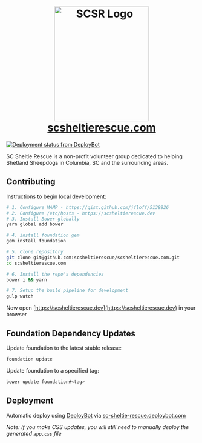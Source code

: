 <h1 align="center">
  <img src="https://cdn.rawgit.com/scsheltierescue/scsheltierescue.com/master/img/SCSR-Logo-New-Transparent_500x606.png" alt="SCSR Logo" width="250" height="303">
  <br>
  <a href="https://scsheltierescue.com/">scsheltierescue.com</a>
</h1>

[![Deployment status from DeployBot](https://sc-sheltie-rescue.deploybot.com/badge/02267417943996/2877.svg)](http://deploybot.com)

SC Sheltie Rescue is a non-profit volunteer group dedicated to helping Shetland Sheepdogs in Columbia, SC and the surrounding areas.

## Contributing
Instructions to begin local development:

```bash
# 1. Configure MAMP - https://gist.github.com/jfloff/5138826
# 2. Configure /etc/hosts - https://scsheltierescue.dev
# 3. Install Bower globally
yarn global add bower

# 4. install foundation gem
gem install foundation

# 5. Clone repository
git clone git@github.com:scsheltierescue/scsheltierescue.com.git
cd scsheltierescue.com

# 6. Install the repo's dependencies
bower i && yarn

# 7. Setup the build pipeline for development
gulp watch
```

Now open [https://scsheltierescue.dev](https://scsheltierescue.dev) in your browser

## Foundation Dependency Updates
Update foundation to the latest stable release:

```bash
foundation update
```

Update foundation to a specified tag:

```bash
bower update foundation#<tag>
```

## Deployment
Automatic deploy using [DeployBot](https://deploybot.com/) via [sc-sheltie-rescue.deploybot.com](https://sc-sheltie-rescue.deploybot.com/)

*Note: If you make CSS updates, you will still need to manually deploy the generated `app.css` file*
